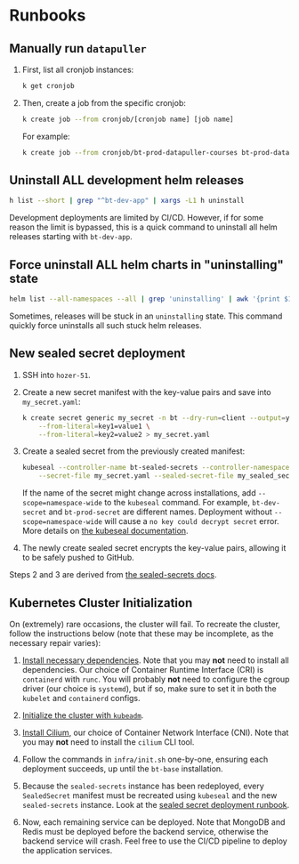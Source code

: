 # Runbooks

<!-- toc -->

## Manually run `datapuller`

1. First, list all cronjob instances:

    ```sh
    k get cronjob
    ```

2. Then, create a job from the specific cronjob:

    ```sh
    k create job --from cronjob/[cronjob name] [job name]
    ```

    For example:
    ```sh
    k create job --from cronjob/bt-prod-datapuller-courses bt-prod-datapuller-courses-manual-01
    ```

## Uninstall ALL development helm releases

```sh
h list --short | grep "^bt-dev-app" | xargs -L1 h uninstall
```

Development deployments are limited by CI/CD. However, if for some reason the limit is bypassed, this is a quick command to uninstall all helm releases starting with `bt-dev-app`.

## Force uninstall ALL helm charts in "uninstalling" state

```sh
helm list --all-namespaces --all | grep 'uninstalling' | awk '{print $1}' | xargs -I {} helm delete --no-hooks {}
```

Sometimes, releases will be stuck in an `uninstalling` state. This command quickly force uninstalls all such stuck helm releases.

## New sealed secret deployment

1. SSH into `hozer-51`.
2. Create a new secret manifest with the key-value pairs and save into `my_secret.yaml`:

    ```sh
    k create secret generic my_secret -n bt --dry-run=client --output=yaml \
        --from-literal=key1=value1 \
        --from-literal=key2=value2 > my_secret.yaml
    ```

3. Create a sealed secret from the previously created manifest:

    ```sh
    kubeseal --controller-name bt-sealed-secrets --controller-namespace bt \
        --secret-file my_secret.yaml --sealed-secret-file my_sealed_secret.yaml
    ```

    If the name of the secret might change across installations, add `--scope=namespace-wide` to the `kubeseal` command. For example, `bt-dev-secret` and `bt-prod-secret` are different names. Deployment without `--scope=namespace-wide` will cause a `no key could decrypt secret` error. More details on [the kubeseal documentation](https://github.com/bitnami-labs/sealed-secrets?tab=readme-ov-file#scopes).

4. The newly create sealed secret encrypts the key-value pairs, allowing it to be safely pushed to GitHub.

Steps 2 and 3 are derived from [the sealed-secrets docs](https://github.com/bitnami-labs/sealed-secrets?tab=readme-ov-file#usage).

## Kubernetes Cluster Initialization

On (extremely) rare occasions, the cluster will fail. To recreate the cluster, follow the instructions below (note that these may be incomplete, as the necessary repair varies):

1. [Install necessary dependencies](https://kubernetes.io/docs/setup/production-environment/tools/kubeadm/install-kubeadm/). Note that you may **not** need to install all dependencies. Our choice of Container Runtime Interface (CRI) is `containerd` with `runc`. You will probably **not** need to configure the cgroup driver (our choice is `systemd`), but if so, make sure to set it in both the `kubelet` and `containerd` configs.

2. [Initialize the cluster with `kubeadm`](https://kubernetes.io/docs/setup/production-environment/tools/kubeadm/create-cluster-kubeadm/).

3. [Install Cilium](https://docs.cilium.io/en/stable/gettingstarted/k8s-install-default/#install-the-cilium-cli), our choice of Container Network Interface (CNI). Note that you may **not** need to install the `cilium` CLI tool.

4. Follow the commands in `infra/init.sh` one-by-one, ensuring each deployment succeeds, up until the `bt-base` installation.

5. Because the `sealed-secrets` instance has been redeployed, every `SealedSecret` manifest must be recreated using `kubeseal` and the new `sealed-secrets` instance. Look at the [sealed secret deployment runbook](#new-sealed-secret-deployment).

6. Now, each remaining service can be deployed. Note that MongoDB and Redis must be deployed before the backend service, otherwise the backend service will crash. Feel free to use the CI/CD pipeline to deploy the application services.

